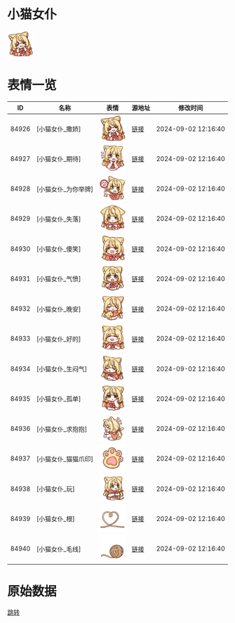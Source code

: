 # 小猫女仆

<img src="./cover.png" height="60" alt="cover" />

# 表情一览

|ID|名称|表情|源地址|修改时间|
|----|----|----|----|----|
|84926|[小猫女仆_撒娇]|<img src="./pic/084926_%5B小猫女仆_撒娇%5D.png" height="60" alt="撒娇"/>|[链接](https://i0.hdslb.com/bfs/garb/9202397e4313d44e5a72453e9974a56661069606.png)|2024-09-02 12:16:40|
|84927|[小猫女仆_期待]|<img src="./pic/084927_%5B小猫女仆_期待%5D.png" height="60" alt="期待"/>|[链接](https://i0.hdslb.com/bfs/garb/69cf7c3003777f771cce3fe9dfe395909d110eb6.png)|2024-09-02 12:16:40|
|84928|[小猫女仆_为你举牌]|<img src="./pic/084928_%5B小猫女仆_为你举牌%5D.png" height="60" alt="为你举牌"/>|[链接](https://i0.hdslb.com/bfs/garb/ec736753a0799eb0aadbe3ef52cfd7aa3620b03f.png)|2024-09-02 12:16:40|
|84929|[小猫女仆_失落]|<img src="./pic/084929_%5B小猫女仆_失落%5D.png" height="60" alt="失落"/>|[链接](https://i0.hdslb.com/bfs/garb/5d031fb18d7de47e8660c6ee12d1f3305869cad2.png)|2024-09-02 12:16:40|
|84930|[小猫女仆_傻笑]|<img src="./pic/084930_%5B小猫女仆_傻笑%5D.png" height="60" alt="傻笑"/>|[链接](https://i0.hdslb.com/bfs/garb/470d8429394b83519af499e67580405c26c2f3a1.png)|2024-09-02 12:16:40|
|84931|[小猫女仆_气愤]|<img src="./pic/084931_%5B小猫女仆_气愤%5D.png" height="60" alt="气愤"/>|[链接](https://i0.hdslb.com/bfs/garb/ae48a3f161088f227b1873fd47eba46f23256589.png)|2024-09-02 12:16:40|
|84932|[小猫女仆_晚安]|<img src="./pic/084932_%5B小猫女仆_晚安%5D.png" height="60" alt="晚安"/>|[链接](https://i0.hdslb.com/bfs/garb/b57215d5523d00b0d6f1f827a786117c0c8dfcee.png)|2024-09-02 12:16:40|
|84933|[小猫女仆_好的]|<img src="./pic/084933_%5B小猫女仆_好的%5D.png" height="60" alt="好的"/>|[链接](https://i0.hdslb.com/bfs/garb/1c6db371e3cb4608dbf2b701827b3af1c42cf8c7.png)|2024-09-02 12:16:40|
|84934|[小猫女仆_生闷气]|<img src="./pic/084934_%5B小猫女仆_生闷气%5D.png" height="60" alt="生闷气"/>|[链接](https://i0.hdslb.com/bfs/garb/ea215d9e608d0756e871541bfab789066e424f9c.png)|2024-09-02 12:16:40|
|84935|[小猫女仆_孤单]|<img src="./pic/084935_%5B小猫女仆_孤单%5D.png" height="60" alt="孤单"/>|[链接](https://i0.hdslb.com/bfs/garb/f61508946cca0db6167d86c64f6cbee17d5ce92b.png)|2024-09-02 12:16:40|
|84936|[小猫女仆_求抱抱]|<img src="./pic/084936_%5B小猫女仆_求抱抱%5D.png" height="60" alt="求抱抱"/>|[链接](https://i0.hdslb.com/bfs/garb/ee99b01ae0a777d0d3d31088d57bc39996f3216b.png)|2024-09-02 12:16:40|
|84937|[小猫女仆_猫猫爪印]|<img src="./pic/084937_%5B小猫女仆_猫猫爪印%5D.png" height="60" alt="猫猫爪印"/>|[链接](https://i0.hdslb.com/bfs/garb/bc600f7e56032b642de9f70379df1a1fda9808dc.png)|2024-09-02 12:16:40|
|84938|[小猫女仆_玩]|<img src="./pic/084938_%5B小猫女仆_玩%5D.png" height="60" alt="玩"/>|[链接](https://i0.hdslb.com/bfs/garb/24f56e999ff60fcf937f6a9292df558defae6334.png)|2024-09-02 12:16:40|
|84939|[小猫女仆_根]|<img src="./pic/084939_%5B小猫女仆_根%5D.png" height="60" alt="根"/>|[链接](https://i0.hdslb.com/bfs/garb/d3a38a5fada04d1be5a12ebc261d44cbe0497f43.png)|2024-09-02 12:16:40|
|84940|[小猫女仆_毛线]|<img src="./pic/084940_%5B小猫女仆_毛线%5D.png" height="60" alt="毛线"/>|[链接](https://i0.hdslb.com/bfs/garb/16516b1d2ef5a28828c628b2b70af593acc15294.png)|2024-09-02 12:16:40|

# 原始数据

[跳转](./raw.json)

